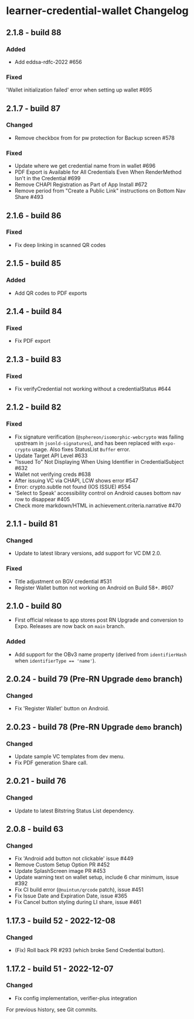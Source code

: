 # learner-credential-wallet Changelog

## 2.1.8 - build 88
### Added
- Add eddsa-rdfc-2022 #656

### Fixed
'Wallet initialization failed' error when setting up wallet #695

## 2.1.7 - build 87
### Changed
- Remove checkbox from for pw protection for Backup screen  #578

### Fixed
- Update where we get credential name from in wallet #696
- PDF Export is Available for All Credentials Even When RenderMethod Isn't in the Credential #699
- Remove CHAPI Registration as Part of App Install #672
- Remove period from "Create a Public Link" instructions on Bottom Nav Share #493

## 2.1.6 - build 86
### Fixed
- Fix deep linking in scanned QR codes

## 2.1.5 - build 85
### Added
- Add QR codes to PDF exports

## 2.1.4 - build 84
### Fixed
- Fix PDF export

## 2.1.3 - build 83
### Fixed
- Fix verifyCredential not working without a credentialStatus #644

## 2.1.2 - build 82
### Fixed
- Fix signature verification (`@sphereon/isomorphic-webcrypto` was failing upstream in `jsonld-signatures`),
  and has been replaced with `expo-crypto` usage. Also fixes StatusList `Buffer` error.
- Update Target API Level #633
- "Issued To" Not Displaying When Using Identifier in CredentialSubject #632
- Wallet not verifying creds #638
- After issuing VC via CHAPI, LCW shows error #547
- Error: crypto.subtle not found (IOS ISSUE) #554
- 'Select to Speak' accessibility control on Android causes bottom nav row to disappear #405
- Check more markdown/HTML in achievement.criteria.narrative #470

## 2.1.1 - build 81
### Changed
- Update to latest library versions, add support for VC DM 2.0.

### Fixed
- Title adjustment on BGV credential #531
- Register Wallet button not working on Android on Build 58+. #607

## 2.1.0 - build 80
- First official release to app stores post RN Upgrade and conversion to Expo. Releases are now back on `main` branch.

### Added
- Add support for the OBv3 name property (derived from `identifierHash` when `identifierType == 'name'`).

## 2.0.24 - build 79 (Pre-RN Upgrade `demo` branch)
### Changed
- Fix 'Register Wallet' button on Android.

## 2.0.23 - build 78 (Pre-RN Upgrade `demo` branch)
### Changed
- Update sample VC templates from dev menu.
- Fix PDF generation Share call.

## 2.0.21 - build 76
### Changed
- Update to latest Bitstring Status List dependency.

## 2.0.8 - build 63
### Changed
- Fix 'Android add button not clickable' issue #449
- Remove Custom Setup Option PR #452
- Update SplashScreen image PR #453
- Update warning text on wallet setup, include 6 char minimum, issue #392
- Fix CI build error (`@nuintun/qrcode` patch), issue #451
- Fix Issue Date and Expiration Date, issue #365
- Fix Cancel button styling during LI share, issue #461

## 1.17.3 - build 52 - 2022-12-08
### Changed
- (Fix) Roll back PR #293 (which broke Send Credential button).

## 1.17.2 - build 51 - 2022-12-07
### Changed
- Fix config implementation, verifier-plus integration

For previous history, see Git commits.
